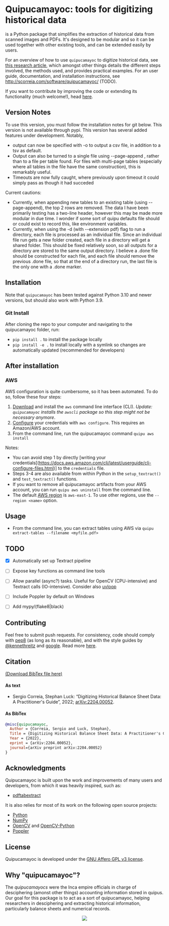 # Quipucamayoc: tools for digitizing historical data

 is a Python package that simplifies the extraction of historical data from scanned images and PDFs.
It's designed to be modular and so it can be used together with other existing tools, and can be extended easily by users.

For an overview of how to use  `quipucamayoc` to digitize historical data, see [this research article](http://scorreia.com/research/digitizing.pdf), which amongst other things details the different steps involved, the methods used, and provides practical examples.
For an user guide, documentation, and installation instructions, see <http://scorreia.com/software/quipucamayoc/> (TODO).

If you want to contribute by improving the code or extending its functionality (much welcome!), head [here](/CONTRIBUTING.md).


## Version Notes
To use this version, you must follow the installation notes for git below. This version is not available through pypi.
This version has several added features under development.
Notably, 
- output can now be specified with -o to output a csv file, in addition to a tsv as default.
- Output can also be turned to a single file using --page-append , rather than to a file per table found. For files with multi-page tables (especially where all tables in the file have the same construction), this is remarkably useful. 
- Timeouts are now fully caught, where previously upon timeout it could simply pass as though it had succeded

Current cautions:
- Currently, when appending new tables to an existing table (using --page-append), the top 2 rows are removed. The data I have been primarily testing has a two-line header, however this may be made more modular in due time. I wonder if some sort of quipu defaults file should or could exist to record this, like environment variables.
- Currently, when using the -d (with --extension pdf) flag to run a directory, each file is processed as an individual file. Since an individual file run gets a new folder created, each file in a directory will get a shared folder. This should be fixed relatively soon, so all outputs for a directory are stored to the same output directory. I believe a .done file should be constructed for each file, and each file should remove the previous .done file, so that at the end of a directory run, the last file is the only one with a .done marker. 


## Installation



Note that `quipucamayoc` has been tested against Python 3.10 and newer versions, but should also work with Python 3.9.

### Git Install

After cloning the repo to your computer and navigating to the quipucamayoc folder, run:

- `pip install .` to install the package locally
- `pip install -e .` to install locally with a symlink so changes are automatically updated (recommended for developers)


## After installation

### AWS

AWS configuration is quite cumbersome, so it has been automated. To do so, follow these four steps:

1. [Download](https://aws.amazon.com/cli/) and install the `aws` command line interface (CLI).  *Update: `quipucamayoc` installs the `awscli` package so this step might not be necessary anymore*.
2. [Configure](https://boto3.amazonaws.com/v1/documentation/api/latest/guide/credentials.html) your credentials with `aws configure`. This requires an Amazon/AWS account.
3. From the command line, run the quipucamayoc command `quipu aws install`


Notes:

- You can avoid step 1 by directly [writing your credentials[(https://docs.aws.amazon.com/cli/latest/userguide/cli-configure-files.html)] to the `credentials` file.
- Steps 3-4 are also available from within Python in the `setup_textract()` and `test_textract()` functions.
- If you want to remove all quipucamayoc artifacts from your AWS account, you can run `quipu aws uninstall` from the command line.
- The default [AWS region](https://www.concurrencylabs.com/blog/choose-your-aws-region-wisely/) is `aws-east-1`. To use other regions, use the `--region <name>` option.


## Usage

- From the command line, you can extract tables using AWS via `quipu extract-tables --filename <myfile.pdf>`


## TODO

- [x] Automatically set up Textract pipeline
- [ ] Expose key functions as command line tools
- [ ] Allow parallel (async?) tasks. Useful for OpenCV (CPU-intensive) and Textract calls (IO-intensive). Consider also [uvloop](https://github.com/MagicStack/uvloop)
- [ ] Include Poppler by default on Windows
- [ ] Add mypy/(flake8|black)


## Contributing

Feel free to submit push requests. For consistency, code should comply with [pep8](https://pypi.python.org/pypi/pep8) (as long as its reasonable), and with the style guides by [@kennethreitz](http://docs.python-guide.org/en/latest/writing/style/) and [google](http://google.github.io/styleguide/pyguide.html). Read more [here](/CONTRIBUTING.md).


## Citation

[(Download BibTex file here)](https://raw.githubusercontent.com/sergiocorreia/quipucamayoc/master/quipucamayoc.bib)

#### As text

<ul>
<li>
Sergio Correia, Stephan Luck: “Digitizing Historical Balance Sheet Data: A Practitioner's Guide”, 2022; <a href='http://arxiv.org/abs/2204.00052'>arXiv:2204.00052</a>.
</li>
</ul>


#### As BibTex

```bibtex
@misc{quipucamayoc,
  Author = {Correia, Sergio and Luck, Stephan},
  Title = {Digitizing Historical Balance Sheet Data: A Practitioner's Guide},
  Year = {2022},
  eprint = {arXiv:2204.00052},
  journal={arXiv preprint arXiv:2204.00052}
}
```

## Acknowledgments

Quipucamayoc is built upon the work and improvements of many users and developers, from which it was heavily inspired, such as:

- [pdftabextract](https://github.com/WZBSocialScienceCenter/pdftabextract)

It is also relies for most of its work on the following open source projects:

- [Python](https://www.python.org/)
- [NumPy](https://numpy.org/)
- [OpenCV](https://opencv.org/) and [OpenCV-Python](https://github.com/opencv/opencv-python)
- [Poppler](https://poppler.freedesktop.org/)


## License

Quipucamayoc is developed under the [GNU Affero GPL v3 license](https://www.gnu.org/licenses/agpl-3.0.en.html).


## Why "quipucamayoc"?

The _quipucamayocs_ were the Inca empire officials in charge of desciphering (amonst other things) accounting information stored in quipus. Our goal for this package is to act as a sort of quipucamayoc, helping researchers in desciphering and extracting historical information, particularly balance sheets and numerical records.

<p align="center">
  <a href="https://en.wikipedia.org/wiki/Quipu" rel="quipu"><img src="https://github.com/sergiocorreia/quipucamayoc2/blob/master/docs/quipucamayoc.png?raw=true" /></a>
</p>
